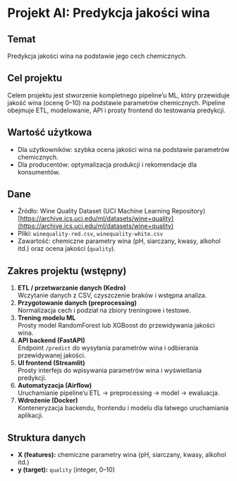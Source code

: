 # Projekt AI: Predykcja jakości wina

## Temat
Predykcja jakości wina na podstawie jego cech chemicznych.

## Cel projektu
Celem projektu jest stworzenie kompletnego pipeline’u ML, który przewiduje jakość wina (ocenę 0–10) na podstawie parametrów chemicznych. Pipeline obejmuje ETL, modelowanie, API i prosty frontend do testowania predykcji.

## Wartość użytkowa
- Dla użytkowników: szybka ocena jakości wina na podstawie parametrów chemicznych.  
- Dla producentów: optymalizacja produkcji i rekomendacje dla konsumentów.

## Dane
- Źródło: Wine Quality Dataset (UCI Machine Learning Repository)  
  [https://archive.ics.uci.edu/ml/datasets/wine+quality](https://archive.ics.uci.edu/ml/datasets/wine+quality)  
- Pliki: `winequality-red.csv`, `winequality-white.csv`  
- Zawartość: chemiczne parametry wina (pH, siarczany, kwasy, alkohol itd.) oraz ocena jakości (`quality`).

## Zakres projektu (wstępny)

1. **ETL / przetwarzanie danych (Kedro)**  
   Wczytanie danych z CSV, czyszczenie braków i wstępna analiza.
2. **Przygotowanie danych (preprocessing)**  
   Normalizacja cech i podział na zbiory treningowe i testowe.
3. **Trening modelu ML**  
   Prosty model RandomForest lub XGBoost do przewidywania jakości wina.
4. **API backend (FastAPI)**  
   Endpoint `/predict` do wysyłania parametrów wina i odbierania przewidywanej jakości.
5. **UI frontend (Streamlit)**  
   Prosty interfejs do wpisywania parametrów wina i wyświetlania predykcji.
6. **Automatyzacja (Airflow)**  
   Uruchamianie pipeline’u ETL → preprocessing → model → ewaluacja.
7. **Wdrożenie (Docker)**  
   Konteneryzacja backendu, frontendu i modelu dla łatwego uruchamiania aplikacji.

## Struktura danych
- **X (features):** chemiczne parametry wina (pH, siarczany, kwasy, alkohol itd.)  
- **y (target):** `quality` (integer, 0–10)
